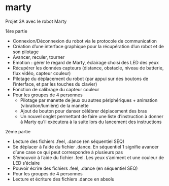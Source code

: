 # marty
Projet 3A avec le robot Marty


1ère partie
 * Connexion/Déconnexion du robot via le protocole de communication
 * Création d’une interface graphique pour la récupération d’un robot et de son pilotage
 * Avancer, reculer, tourner
 * Emotion : gérer le regard de Marty, éclairage choisi des LED des yeux
 * Récupérer les données capteurs (distance, obstacle, niveau de batterie, flux vidéo, capteur couleur)
 * Pilotage du déplacement du robot (par appui sur des boutons de l’interface, et par les touches du clavier)
 * Fonction de calibrage du capteur couleur
 * Pour les groupes de 4 personnes
   * Pilotage par manette de jeux ou autres périphériques + animation (vibration/lumière) de la manette
   * Ajout de bouton pour danser célébrer déplacement des bras
   * Un nouvel onglet permettant de faire une liste d’instruction à donner à Marty qu’il
exécutera à la suite lors du lancement des instructions

2ème partie
* Lecture des fichiers .feel, .dance (en séquentiel SEQ)
* Se déplacer à l’aide du fichier .dance. En séquentiel 1 signifie avancer d’une case ce qui peut
correspondre à plusieurs pas
* S’émouvoir à l’aide du fichier .feel. Les yeux s’animent et une couleur de LED s’éclaire
* Pouvoir écrire des fichiers .feel, .dance (en séquentiel SEQ)
* Pour les groupes de 4 personnes
* Lecture et écriture des fichiers .dance en absolu